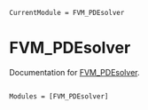 ```@meta
CurrentModule = FVM_PDEsolver
```

# FVM_PDEsolver

Documentation for [FVM_PDEsolver](https://github.com/amirfarzin/FVM_PDEsolver.jl).

```@index
```

```@autodocs
Modules = [FVM_PDEsolver]
```
